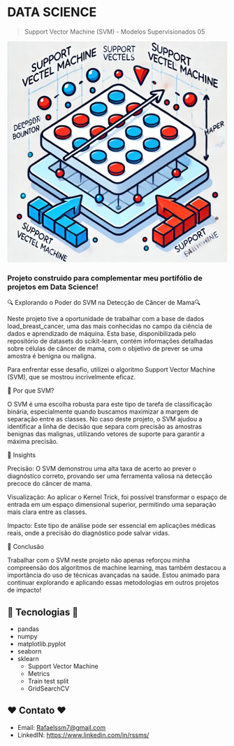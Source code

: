 # DATA SCIENCE
> Support Vector Machine (SVM)  - Modelos Supervisionados 05

![preview](/SVM.png)

### Projeto construido para complementar meu portifólio de projetos em Data Science!  
🔍 Explorando o Poder do SVM na Detecção de Câncer de Mama🔍

Neste projeto tive a oportunidade de trabalhar com a base de dados load_breast_cancer, uma das mais conhecidas no campo da ciência de dados e aprendizado de máquina. Esta base, disponibilizada pelo repositório de datasets do scikit-learn, contém informações detalhadas sobre células de câncer de mama, com o objetivo de prever se uma amostra é benigna ou maligna.

Para enfrentar esse desafio, utilizei o algoritmo Support Vector Machine (SVM), que se mostrou incrivelmente eficaz.

🔑 Por que SVM?

O SVM é uma escolha robusta para este tipo de tarefa de classificação binária, especialmente quando buscamos maximizar a margem de separação entre as classes. No caso deste projeto, o SVM ajudou a identificar a linha de decisão que separa com precisão as amostras benignas das malignas, utilizando vetores de suporte para garantir a máxima precisão.

🧠 Insights

Precisão: O SVM demonstrou uma alta taxa de acerto ao prever o diagnóstico correto, provando ser uma ferramenta valiosa na detecção precoce do câncer de mama.

Visualização: Ao aplicar o Kernel Trick, foi possível transformar o espaço de entrada em um espaço dimensional superior, permitindo uma separação mais clara entre as classes.

Impacto: Este tipo de análise pode ser essencial em aplicações médicas reais, onde a precisão do diagnóstico pode salvar vidas.

🚀 Conclusão

Trabalhar com o SVM neste projeto não apenas reforçou minha compreensão dos algoritmos de machine learning, mas também destacou a importância do uso de técnicas avançadas na saúde. Estou animado para continuar explorando e aplicando essas metodologias em outros projetos de impacto!




## 🔧 Tecnologias 🔧

- pandas 
- numpy 
- matplotlib.pyplot 
- seaborn 
- sklearn
    - Support Vector Machine
    - Metrics 
    - Train test split
    - GridSearchCV
## ❤️ Contato ❤️
 
- Email: Rafaelssm7@gmail.com
- LinkedIN: https://www.linkedin.com/in/rssms/